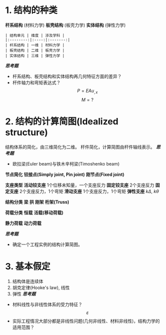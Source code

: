 # 1. 结构的种类
**杆系结构** (材料力学)
**板壳结构** (板壳力学)
**实体结构** (弹性力学)
```
| 结构单元 | 维度 | 涉及学科 |
|:--------:|:----:|:-------:|
| 杆系结构 | 一维 | 材料力学 |
| 板壳结构 | 二维 | 板壳力学 |
| 实体结构 | 三维 | 弹性力学 |
```
***思考题***
- 杆系结构、板壳结构和实体结构再几何特征方面的差异？
- 杆件轴力和弯矩表达式？
$$
P = EA u_{,x}
$$
$$
M = ?
$$
# 2. 结构的计算简图(Idealized structure)
结构体系的简化，由三维简化为二维。
杆件简化，计算简图由杆件轴线表示。
***思考题***
- 欧拉梁(Euler beam)与铁木辛柯梁(Timoshenko beam)

**节点简化**
**铰接点(Simply joint, Pin joint)**
**刚节点(Fixed joint)**

**支座类型**
**活动铰支座** 1个位移未知量，一个支座反力
**固定铰支座** 2个支座反力
**固定支座** 2个支座反力，1个弯矩
**滑动支座** 1个支座反力，1个弯矩
**弹性支座** $k\Delta$, $k\theta$

**结构分类**
**梁**
**拱**
**刚架**
**桁架(Truss)**

**荷载分类**
**恒载**
**活载(移动荷载)**

**静力荷载**
**动力荷载**

***思考题***
- 确定一个工程实例的结构计算简图。
# 3. 基本假定
1. 结构体是连续体
2. 胡克定律(Hooke's law), 线性
3. 弹性
***思考题***
- 材料线性与非线性体系的受力特征？
$$
\varepsilon
$$
- 实际工程情况大部分都是非线性问题(几何非线性、材料非线性)，结构力学的适用范围？